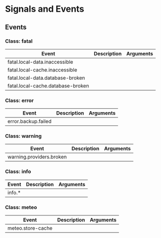 # Signals and Events

## Events

### Class: fatal

| Event                | Description                                              | Arguments |
|----------------------|----------------------------------------------------------|-----------|
| fatal.local-data.inaccessible | | |
| fatal.local-cache.inaccessible | | |
| fatal.local-data.database-broken | | |
| fatal.local-cache.database-broken | | |

### Class: error

| Event                | Description                                              | Arguments |
|----------------------|----------------------------------------------------------|-----------|
| error.backup.failed  | | |

### Class: warning

| Event                | Description                                              | Arguments |
|----------------------|----------------------------------------------------------|-----------|
| warning.providers.broken | | |

### Class: info

| Event                | Description                                              | Arguments |
|----------------------|----------------------------------------------------------|-----------|
| info.*    | | |

### Class: meteo

| Event                | Description                                              | Arguments |
|----------------------|----------------------------------------------------------|-----------|
| meteo.store-cache    | | |
